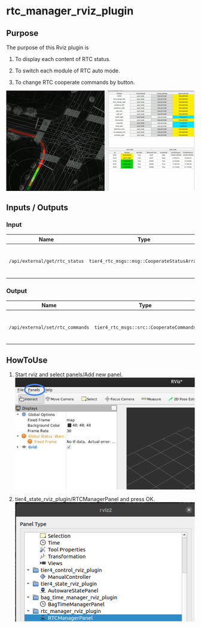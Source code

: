 # rtc_manager_rviz_plugin

## Purpose

The purpose of this Rviz plugin is

1. To display each content of RTC status.

2. To switch each module of RTC auto mode.

3. To change RTC cooperate commands by button.

![rtc_manager_panel](./images/rtc_manager_panel.png)

## Inputs / Outputs

### Input

| Name                           | Type                                        | Description                             |
| ------------------------------ | ------------------------------------------- | --------------------------------------- |
| `/api/external/get/rtc_status` | `tier4_rtc_msgs::msg::CooperateStatusArray` | The statuses of each Cooperate Commands |

### Output

| Name                             | Type                                     | Description                              |
| -------------------------------- | ---------------------------------------- | ---------------------------------------- |
| `/api/external/set/rtc_commands` | `tier4_rtc_msgs::src::CooperateCommands` | The Cooperate Commands for each planning |

## HowToUse

1. Start rviz and select panels/Add new panel.
   ![select_panel](./images/select_panels.png)

2. tier4_state_rviz_plugin/RTCManagerPanel and press OK.
   ![select_rtc_panel](./images/rtc_selection.png)
